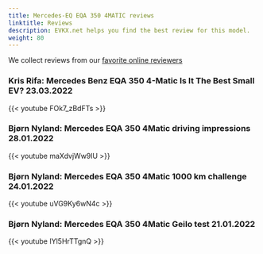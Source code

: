```yaml
---
title: Mercedes-EQ EQA 350 4MATIC reviews
linktitle: Reviews
description: EVKX.net helps you find the best review for this model. 
weight: 80
---
```

We collect reviews from our [favorite online reviewers](/guides/evreviewers/)

### Kris Rifa: Mercedes Benz EQA 350 4-Matic Is It The Best Small EV? 23.03.2022

{{< youtube FOk7_zBdFTs >}}
### Bjørn Nyland: Mercedes EQA 350 4Matic driving impressions 28.01.2022

{{< youtube maXdvjWw9lU >}}
### Bjørn Nyland: Mercedes EQA 350 4Matic 1000 km challenge 24.01.2022

{{< youtube uVG9Ky6wN4c >}}
### Bjørn Nyland: Mercedes EQA 350 4Matic Geilo test 21.01.2022

{{< youtube IYl5HrTTgnQ >}}
